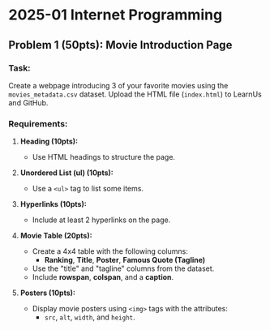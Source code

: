 # 2025-01 Internet Programming

## Problem 1 (50pts): Movie Introduction Page

### Task:
Create a webpage introducing 3 of your favorite movies using the `movies_metadata.csv` dataset. Upload the HTML file (`index.html`) to LearnUs and GitHub.

### Requirements:

1. **Heading (10pts):**
   - Use HTML headings to structure the page.

2. **Unordered List (ul) (10pts):**
   - Use a `<ul>` tag to list some items.

3. **Hyperlinks (10pts):**
   - Include at least 2 hyperlinks on the page.

4. **Movie Table (20pts):**
   - Create a 4x4 table with the following columns:
     - **Ranking**, **Title**, **Poster**, **Famous Quote (Tagline)**
   - Use the "title" and "tagline" columns from the dataset.
   - Include **rowspan**, **colspan**, and a **caption**.

5. **Posters (10pts):**
   - Display movie posters using `<img>` tags with the attributes:
     - `src`, `alt`, `width`, and `height`.
